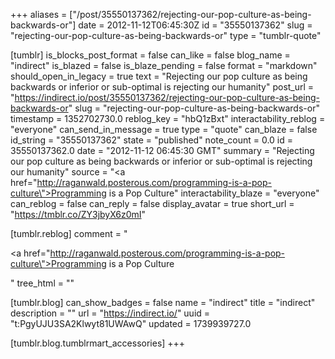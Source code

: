 +++
aliases = ["/post/35550137362/rejecting-our-pop-culture-as-being-backwards-or"]
date = 2012-11-12T06:45:30Z
id = "35550137362"
slug = "rejecting-our-pop-culture-as-being-backwards-or"
type = "tumblr-quote"

[tumblr]
is_blocks_post_format = false
can_like = false
blog_name = "indirect"
is_blazed = false
is_blaze_pending = false
format = "markdown"
should_open_in_legacy = true
text = "Rejecting our pop culture as being backwards or inferior or sub-optimal is rejecting our humanity"
post_url = "https://indirect.io/post/35550137362/rejecting-our-pop-culture-as-being-backwards-or"
slug = "rejecting-our-pop-culture-as-being-backwards-or"
timestamp = 1352702730.0
reblog_key = "hbQ1zBxt"
interactability_reblog = "everyone"
can_send_in_message = true
type = "quote"
can_blaze = false
id_string = "35550137362"
state = "published"
note_count = 0.0
id = 35550137362.0
date = "2012-11-12 06:45:30 GMT"
summary = "Rejecting our pop culture as being backwards or inferior or sub-optimal is rejecting our humanity"
source = "<a href=\"http://raganwald.posterous.com/programming-is-a-pop-culture\">Programming is a Pop Culture</a>"
interactability_blaze = "everyone"
can_reblog = false
can_reply = false
display_avatar = true
short_url = "https://tmblr.co/ZY3jbyX6z0mI"

[tumblr.reblog]
comment = "<p><a href=\"http://raganwald.posterous.com/programming-is-a-pop-culture\">Programming is a Pop Culture</a></p>"
tree_html = ""

[tumblr.blog]
can_show_badges = false
name = "indirect"
title = "indirect"
description = ""
url = "https://indirect.io/"
uuid = "t:PgyUJU3SA2Klwyt81UWAwQ"
updated = 1739939727.0

[tumblr.blog.tumblrmart_accessories]
+++
